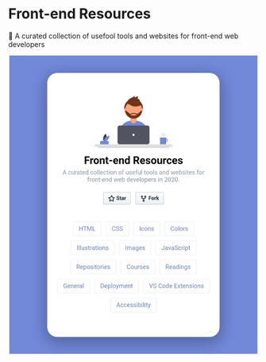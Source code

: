 # Front-end Resources
:book: A curated collection of usefool tools and websites for front-end web developers

<p align="center">
<img src="./src/preview.jpg" width="500"/>
</p>
